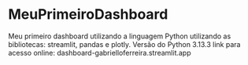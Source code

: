 # MeuPrimeiroDashboard
Meu primeiro dashboard utilizando a linguagem Python utilizando as bibliotecas:  streamlit, pandas e plotly.
Versão do Python 3.13.3
link para acesso online: dashboard-gabrielloferreira.streamlit.app
